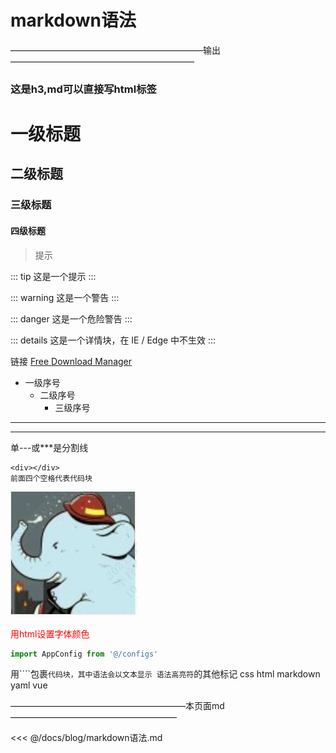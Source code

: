 # markdown语法
——————————————————————输出—————————————————————
<h3>这是h3,md可以直接写html标签</h3>

# 一级标题
## 二级标题
### 三级标题
####  四级标题

> 提示

::: tip
这是一个提示
:::

::: warning
这是一个警告
:::

::: danger
这是一个危险警告
:::

::: details
这是一个详情块，在 IE / Edge 中不生效
:::

链接 [Free Download Manager](http://www.freedownloadmanager.org/download.htm)

* 一级序号
  * 二级序号
    * 三级序号

---
***
单---或***是分割线

[comment]: <> (这句话被注释了,前面无缩进，后面不要跟东西)

    <div></div>
    前面四个空格代表代码块
    
![图片](../.vuepress/public/favicon.png) 

<html>
<font color=red>用html设置字体颜色</font>
</html>

``` js
import AppConfig from '@/configs'
```

用````包裹```代码块，其中语法会以文本显示
语法高亮符```的其他标记 css html markdown yaml vue

————————————————————本页面md———————————————————

<<< @/docs/blog/markdown语法.md


